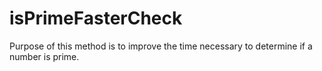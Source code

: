 # isPrimeFasterCheck
  Purpose of this method is to improve the time necessary to determine if a number is prime.
